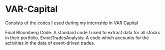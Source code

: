 # VAR-Capital
Consists of the codes I used during my internship in VAR Capital

Final Bloomberg Code: A standard code I used to extract data for all stocks in their portfolio.
EvnetTradesAnalysis: A code which accounts for the activities in the data of event-driven trades.
